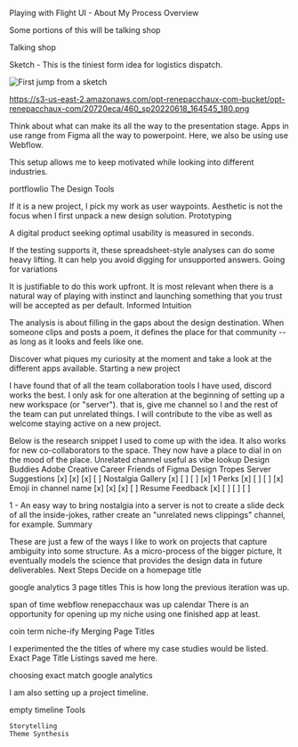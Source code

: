 Playing with Flight UI - About My Process
Overview

Some portions of this will be talking shop


Talking shop

Sketch - This is the tiniest form idea for logistics dispatch.

![First jump from a sketch](https://s3-us-east-2.amazonaws.com/opt-renepacchaux-com-bucket/opt-renepacchaux-com/20720eca/460_sp20220618_164545_180.png)


https://s3-us-east-2.amazonaws.com/opt-renepacchaux-com-bucket/opt-renepacchaux-com/20720eca/460_sp20220618_164545_180.png

Think about what can make its all the way to the presentation stage.  Apps in use range from Figma all the way to powerpoint. Here, we also be using use Webflow.



This setup allows me to keep motivated while looking into different industries.

portflowlio
The Design Tools

If it is a new project, I pick my work as user waypoints. Aesthetic is not the focus when I first unpack a new design solution.
Prototyping

A digital product seeking optimal usability is measured in seconds.

If the testing supports it, these spreadsheet-style analyses can do some heavy lifting. It can help you avoid digging for unsupported answers.
Going for variations

It is justifiable to do this work upfront. It is most relevant when there is a natural way of playing with instinct and launching something that you trust will be accepted as per default.
Informed Intuition

The analysis is about filling in the gaps about the design destination. When someone clips and posts a poem, it defines the place for that community -- as long as it looks and feels like one.

Discover what piques my curiosity at the moment and take a look at the different apps available.
Starting a new project

I have found that of all the team collaboration tools I have used, discord works the best. I only ask for one alteration at the beginning of setting up a new workspace (or "server"). that is, give me channel so I and the rest of the team can put unrelated things. I will contribute to the vibe as well as welcome staying active on a new project.

Below is the research snippet I used to come up with the idea. It also works for new co-collaborators to the space. They now have a place to dial in on the mood of the place.
Unrelated channel useful as vibe lookup
	Design Buddies 	Adobe Creative Career 	Friends of Figma 	Design Tropes
Server Suggestions 	[x] 	[x] 	[x] 	[ ]
Nostalgia Gallery 	[x] 	[ ] 	[ ] 	[x] 1
Perks 	[x] 	[ ] 	[ ] 	[x]
Emoji in channel name 	[x] 	[x] 	[x] 	[ ]
Resume Feedback 	[x] 	[ ] 	[ ] 	[ ]

1 - An easy way to bring nostalgia into a server is not to create a slide deck of all the inside-jokes, rather create an "unrelated news clippings" channel, for example.
Summary

These are just a few of the ways I like to work on projects that capture ambiguity into some structure. As a micro-process of the bigger picture, It eventually models the science that provides the design data in future deliverables.
Next Steps
Decide on a homepage title

google analytics 3 page titles
This is how long the previous iteration was up.

span of time webflow renepacchaux was up calendar
There is an opportunity for opening up my niche using one finished app at least.

coin term niche-ify
Merging Page Titles

I experimented the the titles of where my case studies would be listed. Exact Page Title Listings saved me here.

choosing exact match google analytics

I am also setting up a project timeline.

empty timeline
Tools

    Storytelling
    Theme Synthesis